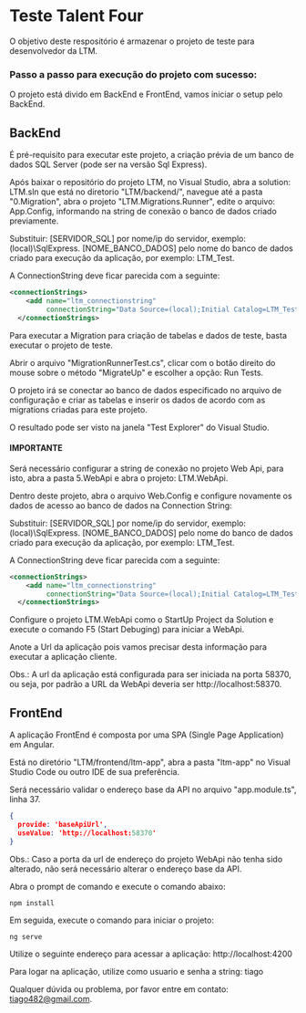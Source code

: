 # Teste Talent Four

O objetivo deste respositório é armazenar o projeto de teste para desenvolvedor da LTM.

### Passo a passo para execução do projeto com sucesso:

O projeto está divido em BackEnd e FrontEnd, vamos iniciar o setup pelo BackEnd.

## BackEnd

É pré-requisito para executar este projeto, a criação prévia de um banco de dados SQL Server (pode ser na versão Sql Express).

Após baixar o repositório do projeto LTM, no Visual Studio, abra a solution: LTM.sln que está no diretorio "LTM/backend/", navegue até a pasta "0.Migration", abra o projeto "LTM.Migrations.Runner", edite o arquivo: App.Config, informando na string de conexão o banco de dados criado previamente.

Substituir:
[SERVIDOR_SQL] por nome/ip do servidor, exemplo: (local)\SqlExpress.
[NOME_BANCO_DADOS] pelo nome do banco de dados criado para execução da aplicação, por exemplo: LTM_Test.

A ConnectionString deve ficar parecida com a seguinte:

```xml
<connectionStrings>    
    <add name="ltm_connectionstring"  
         connectionString="Data Source=(local);Initial Catalog=LTM_Test;Integrated Security=True"/>
  </connectionStrings>
```

Para executar a Migration para criação de tabelas e dados de teste, basta executar o projeto de teste.

Abrir o arquivo "MigrationRunnerTest.cs", clicar com o botão direito do mouse sobre o método "MigrateUp" e escolher a opção: Run Tests.

O projeto irá se conectar ao banco de dados especificado no arquivo de configuração e criar as tabelas e inserir os dados de acordo com as migrations criadas para este projeto.

O resultado pode ser visto na janela "Test Explorer" do Visual Studio.

#### IMPORTANTE
Será necessário configurar a string de conexão no projeto Web Api, para isto, abra a pasta 5.WebApi e abra o projeto: LTM.WebApi.

Dentro deste projeto, abra o arquivo Web.Config e configure novamente os dados de acesso ao banco de dados na Connection String:

Substituir:
[SERVIDOR_SQL] por nome/ip do servidor, exemplo: (local)\SqlExpress.
[NOME_BANCO_DADOS] pelo nome do banco de dados criado para execução da aplicação, por exemplo: LTM_Test.

A ConnectionString deve ficar parecida com a seguinte:

```xml
<connectionStrings>    
    <add name="ltm_connectionstring"  
         connectionString="Data Source=(local);Initial Catalog=LTM_Test;Integrated Security=True"/>
  </connectionStrings>
```

Configure o projeto LTM.WebApi como o StartUp Project da Solution e execute o comando F5 (Start Debuging) para iniciar a WebApi.

Anote a Url da aplicação pois vamos precisar desta informação para executar a aplicação cliente.

Obs.: A url da aplicação está configurada para ser iniciada na porta 58370, ou seja, por padrão a URL da WebApi deveria ser http://localhost:58370.


## FrontEnd

A aplicação FrontEnd é composta por uma SPA (Single Page Application) em Angular. 

Está no diretório "LTM/frontend/ltm-app", abra a pasta "ltm-app" no Visual Studio Code ou outro IDE de sua preferência.

Será necessário validar o endereço base da API no arquivo "app.module.ts", linha 37. 

```json
{
  provide: 'baseApiUrl',
  useValue: 'http://localhost:58370'
}
```

Obs.: Caso a porta da url de endereço do projeto WebApi não tenha sido alterado, não será necessário alterar o endereço base da API.

Abra o prompt de comando e execute o comando abaixo:

```node
npm install
```

Em seguida, execute o comando para iniciar o projeto: 

```node
ng serve
```

Utilize o seguinte endereço para acessar a aplicação: http://localhost:4200

Para logar na aplicação, utilize como usuario e senha a string: tiago

Qualquer dúvida ou problema, por favor entre em contato: tiago482@gmail.com.



